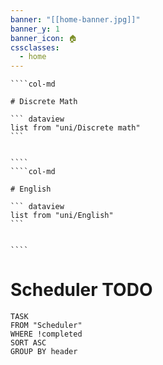```yaml
---
banner: "[[home-banner.jpg]]"
banner_y: 1
banner_icon: 🏠
cssclasses:
  - home
---
```



`````col
````col-md 

# Discrete Math

``` dataview
list from "uni/Discrete math"
```


```` 
````col-md 

# English

``` dataview
list from "uni/English" 
```


```` 
`````

# Scheduler TODO

```dataview
TASK 
FROM "Scheduler"
WHERE !completed
SORT ASC
GROUP BY header
```
